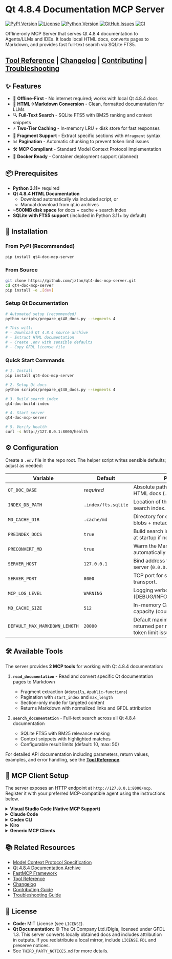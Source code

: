 # Qt 4.8.4 Documentation MCP Server

[![PyPI Version](https://img.shields.io/pypi/v/qt4-doc-mcp-server.svg)](https://pypi.org/project/qt4-doc-mcp-server/)
[![License](https://img.shields.io/github/license/jztan/qt4-doc-mcp-server.svg)](LICENSE)
[![Python Version](https://img.shields.io/pypi/pyversions/qt4-doc-mcp-server.svg)](https://pypi.org/project/qt4-doc-mcp-server/)
[![GitHub Issues](https://img.shields.io/github/issues/jztan/qt4-doc-mcp-server.svg)](https://github.com/jztan/qt4-doc-mcp-server/issues)
[![CI](https://github.com/jztan/qt4-doc-mcp-server/actions/workflows/pr-tests.yml/badge.svg)](https://github.com/jztan/qt4-doc-mcp-server/actions/workflows/pr-tests.yml)

Offline‑only MCP Server that serves Qt 4.8.4 documentation to Agents/LLMs and IDEs.
It loads local HTML docs, converts pages to Markdown, and provides fast full‑text
search via SQLite FTS5.

## [Tool Reference](./docs/TOOL_REFERENCE.md) | [Changelog](./CHANGELOG.md) | [Contributing](./docs/CONTRIBUTING.md) | [Troubleshooting](./docs/TROUBLESHOOTING.md)

## ✨ Features
- 🔌 **Offline-First** - No internet required; works with local Qt 4.8.4 docs
- 📄 **HTML→Markdown Conversion** - Clean, formatted documentation for LLMs
- 🔍 **Full-Text Search** - SQLite FTS5 with BM25 ranking and context snippets
- ⚡ **Two-Tier Caching** - In-memory LRU + disk store for fast responses
- 🎯 **Fragment Support** - Extract specific sections with `#fragment` syntax
- 📊 **Pagination** - Automatic chunking to prevent token limit issues
- 🛠️ **MCP Compliant** - Standard Model Context Protocol implementation
- 🐳 **Docker Ready** - Container deployment support (planned)

## 📦 Prerequisites
- **Python 3.11+** required
- **Qt 4.8.4 HTML Documentation**
  - Download automatically via included script, or
  - Manual download from qt.io archives
- **~500MB disk space** for docs + cache + search index
- **SQLite with FTS5 support** (included in Python 3.11+ by default)

## 🚀 Installation

### From PyPI (Recommended)
```bash
pip install qt4-doc-mcp-server
```

### From Source
```bash
git clone https://github.com/jztan/qt4-doc-mcp-server.git
cd qt4-doc-mcp-server
pip install -e .[dev]
```

### Setup Qt Documentation
```bash
# Automated setup (recommended)
python scripts/prepare_qt48_docs.py --segments 4

# This will:
# - Download Qt 4.8.4 source archive
# - Extract HTML documentation
# - Create .env with sensible defaults
# - Copy GFDL license file
```

### Quick Start Commands
```bash
# 1. Install
pip install qt4-doc-mcp-server

# 2. Setup Qt docs
python scripts/prepare_qt48_docs.py --segments 4

# 3. Build search index
qt4-doc-build-index

# 4. Start server
qt4-doc-mcp-server

# 5. Verify health
curl -s http://127.0.0.1:8000/health
```

## ⚙️ Configuration
Create a `.env` file in the repo root. The helper script writes sensible defaults; adjust as needed:

| Variable | Default | Purpose |
| --- | --- | --- |
| `QT_DOC_BASE` | _required_ | Absolute path to the Qt 4.8.4 HTML docs (`.../doc/html`). |
| `INDEX_DB_PATH` | `.index/fts.sqlite` | Location of the SQLite FTS5 search index. |
| `MD_CACHE_DIR` | `.cache/md` | Directory for cached Markdown blobs + metadata. |
| `PREINDEX_DOCS` | `true` | Build search index automatically at startup if not present. |
| `PRECONVERT_MD` | `true` | Warm the Markdown cache automatically at startup. |
| `SERVER_HOST` | `127.0.0.1` | Bind address for the FastMCP server (`0.0.0.0` for containers). |
| `SERVER_PORT` | `8000` | TCP port for streamable HTTP transport. |
| `MCP_LOG_LEVEL` | `WARNING` | Logging verbosity (DEBUG/INFO/WARNING/ERROR). |
| `MD_CACHE_SIZE` | `512` | In-memory CachedDoc LRU capacity (counts pages). |
| `DEFAULT_MAX_MARKDOWN_LENGTH` | `20000` | Default maximum characters returned per request (prevents token limit issues). |

## 🛠️ Available Tools

The server provides **2 MCP tools** for working with Qt 4.8.4 documentation:

1. **`read_documentation`** - Read and convert specific Qt documentation pages to Markdown
   - Fragment extraction (`#details`, `#public-functions`)
   - Pagination with `start_index` and `max_length`
   - Section-only mode for targeted content
   - Returns Markdown with normalized links and GFDL attribution

2. **`search_documentation`** - Full-text search across all Qt 4.8.4 documentation
   - SQLite FTS5 with BM25 relevance ranking
   - Context snippets with highlighted matches
   - Configurable result limits (default: 10, max: 50)

For detailed API documentation including parameters, return values, examples, and error handling, see the **[Tool Reference](docs/TOOL_REFERENCE.md)**.

## 🔌 MCP Client Setup

The server exposes an HTTP endpoint at `http://127.0.0.1:8000/mcp`. Register it with your preferred MCP-compatible agent using the instructions below.

<details>
<summary><strong>Visual Studio Code (Native MCP Support)</strong></summary>

VS Code has built-in MCP support via GitHub Copilot (requires VS Code 1.102+).

**Using CLI (Quickest):**
```bash
code --add-mcp '{"name":"qt4-docs","type":"http","url":"http://127.0.0.1:8000/mcp"}'
```

**Using Command Palette:**
1. Open Command Palette (`Cmd/Ctrl+Shift+P`)
2. Run `MCP: Open User Configuration` (for global) or `MCP: Open Workspace Folder Configuration` (for project-specific)
3. Add the configuration:
   ```json
   {
     "servers": {
       "qt4-docs": {
         "type": "http",
         "url": "http://127.0.0.1:8000/mcp"
       }
     }
   }
   ```
4. Save the file. VS Code will automatically load the MCP server.

**Manual Configuration:**
Create `.vscode/mcp.json` in your workspace (or `mcp.json` in your user profile directory):
```json
{
  "servers": {
    "qt4-docs": {
      "type": "http",
      "url": "http://127.0.0.1:8000/mcp"
    }
  }
}
```

</details>

<details>
<summary><strong>Claude Code</strong></summary>

Add to Claude Code using the CLI command:

```bash
claude mcp add --transport http qt4-docs http://127.0.0.1:8000/mcp
```

Or configure manually in your Claude Code settings file (`~/.claude.json`):

```json
{
  "mcpServers": {
    "qt4-docs": {
      "type": "http",
      "url": "http://127.0.0.1:8000/mcp"
    }
  }
}
```

</details>

<details>
<summary><strong>Codex CLI</strong></summary>

Add to Codex CLI using the command:

```bash
codex mcp add qt4-docs -- npx -y mcp-client-http http://127.0.0.1:8000/mcp
```

Or configure manually in `~/.codex/config.toml`:

```toml
[mcp_servers.qt4-docs]
command = "npx"
args = ["-y", "mcp-client-http", "http://127.0.0.1:8000/mcp"]
```

**Note:** Codex CLI primarily supports stdio-based MCP servers. The above uses `mcp-client-http` as a bridge for HTTP transport.

</details>

<details>
<summary><strong>Kiro</strong></summary>

Kiro primarily supports stdio-based MCP servers. For HTTP servers, use an HTTP-to-stdio bridge:

1. Create or edit `.kiro/settings/mcp.json` in your workspace:
   ```json
   {
     "mcpServers": {
       "qt4-docs": {
         "command": "npx",
         "args": [
           "-y",
           "mcp-client-http",
           "http://127.0.0.1:8000/mcp"
         ],
         "disabled": false
       }
     }
   }
   ```
2. Save the file and restart Kiro. The Qt 4.8.4 documentation tools will appear in the MCP panel.

**Note:** Direct HTTP transport support in Kiro is limited. The above configuration uses `mcp-client-http` as a bridge to connect to HTTP MCP servers.

</details>

<details>
<summary><strong>Generic MCP Clients</strong></summary>

Most MCP clients use a standard configuration format. For HTTP servers:

```json
{
  "mcpServers": {
    "qt4-docs": {
      "type": "http",
      "url": "http://127.0.0.1:8000/mcp"
    }
  }
}
```

For clients that require a command-based approach with HTTP bridge:

```json
{
  "mcpServers": {
    "qt4-docs": {
      "command": "npx",
      "args": ["-y", "mcp-client-http", "http://127.0.0.1:8000/mcp"]
    }
  }
}
```

</details>

## 📚 Related Resources

- [Model Context Protocol Specification](https://modelcontextprotocol.io/)
- [Qt 4.8.4 Documentation Archive](https://doc.qt.io/archives/qt-4.8/)
- [FastMCP Framework](https://github.com/jlowin/fastmcp)
- [Tool Reference](docs/TOOL_REFERENCE.md)
- [Changelog](CHANGELOG.md)
- [Contributing Guide](docs/CONTRIBUTING.md)
- [Troubleshooting Guide](docs/TROUBLESHOOTING.md)

## 📄 License
- **Code:** MIT License (see `LICENSE`).
- **Qt Documentation:** © The Qt Company Ltd./Digia, licensed under GFDL 1.3. This server
  converts locally obtained docs and includes attribution in outputs. If you
  redistribute a local mirror, include `LICENSE.FDL` and preserve notices.
- See `THIRD_PARTY_NOTICES.md` for more details.
